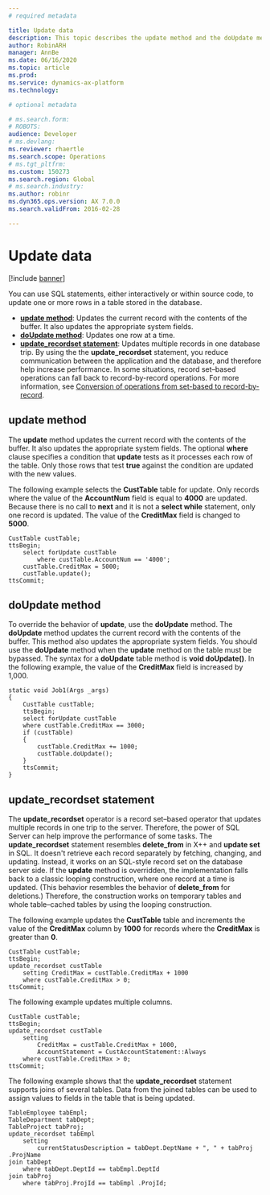 ```yaml
---
# required metadata

title: Update data
description: This topic describes the update method and the doUpdate method in the X++ language.
author: RobinARH
manager: AnnBe
ms.date: 06/16/2020
ms.topic: article
ms.prod: 
ms.service: dynamics-ax-platform
ms.technology: 

# optional metadata

# ms.search.form: 
# ROBOTS: 
audience: Developer
# ms.devlang: 
ms.reviewer: rhaertle
ms.search.scope: Operations
# ms.tgt_pltfrm: 
ms.custom: 150273
ms.search.region: Global
# ms.search.industry: 
ms.author: robinr
ms.dyn365.ops.version: AX 7.0.0
ms.search.validFrom: 2016-02-28

---
```


# Update data

[!include [banner](../../includes/banner.md)]

You can use SQL statements, either interactively or within source code, to update one or more rows in a table stored in the database.

+ **[update method](#update-method)**: Updates the current record with the contents of the buffer. It also updates the appropriate system fields.
+ **[doUpdate method](#do-update-method)**: Updates one row at a time.
+ **[update\_recordset statement](#update-recordset-statement)**: Updates multiple records in one database trip. By using the the **update\_recordset** statement, you reduce communication between the application and the database, and therefore help increase performance. In some situations, record set–based operations can fall back to record-by-record operations. For more information, see [Conversion of operations from set-based to record-by-record](xpp-data-perf.md).

## <a id="update-method"></a>update method

The **update** method updates the current record with the contents of the buffer. It also updates the appropriate system fields. The optional **where** clause specifies a condition that **update** tests as it processes each row of the table. Only those rows that test **true** against the condition are updated with the new values.

The following example selects the **CustTable** table for update. Only records where the value of the **AccountNum** field is equal to **4000** are updated. Because there is no call to **next** and it is not a **select while** statement, only one record is updated. The value of the **CreditMax** field is changed to **5000**.

```xpp
CustTable custTable;
ttsBegin;
    select forUpdate custTable
        where custTable.AccountNum == '4000';
    custTable.CreditMax = 5000;
    custTable.update();
ttsCommit;
```

## <a id="do-update-method"></a>doUpdate method

To override the behavior of **update**, use the **doUpdate** method. The **doUpdate** method updates the current record with the contents of the buffer. This method also updates the appropriate system fields. You should use the **doUpdate** method when the **update** method on the table must be bypassed. The syntax for a **doUpdate** table method is **void doUpdate()**. In the following example, the value of the **CreditMax** field is increased by 1,000.

```xpp
static void Job1(Args _args)
{
    CustTable custTable;
    ttsBegin;
    select forUpdate custTable
    where custTable.CreditMax == 3000;
    if (custTable)
    {
        custTable.CreditMax += 1000;
        custTable.doUpdate();
    }
    ttsCommit;
}
```

## <a id="update-recordset-statement"></a>update\_recordset statement

The **update\_recordset** operator is a record set–based operator that updates multiple records in one trip to the server. Therefore, the power of SQL Server can help improve the performance of some tasks. The ****update\_recordset**** statement resembles **delete\_from** in X++ and **update set** in SQL. It doesn't retrieve each record separately by fetching, changing, and updating. Instead, it works on an SQL-style record set on the database server side. If the **update** method is overridden, the implementation falls back to a classic looping construction, where one record at a time is updated. (This behavior resembles the behavior of **delete\_from** for deletions.) Therefore, the construction works on temporary tables and whole table–cached tables by using the looping construction.

The following example updates the **CustTable** table and increments the value of the **CreditMax** column by **1000** for records where the **CreditMax** is greater than **0**.

```xpp
CustTable custTable;
ttsBegin;
update_recordset custTable
    setting CreditMax = custTable.CreditMax + 1000
    where custTable.CreditMax > 0;
ttsCommit;
```

The following example updates multiple columns.

```xpp
CustTable custTable;
ttsBegin;
update_recordset custTable
    setting
        CreditMax = custTable.CreditMax + 1000,
        AccountStatement = CustAccountStatement::Always
    where custTable.CreditMax > 0;
ttsCommit;
```

The following example shows that the **update\_recordset** statement supports joins of several tables. Data from the joined tables can be used to assign values to fields in the table that is being updated.

```xpp
TableEmployee tabEmpl;
TableDepartment tabDept;
TableProject tabProj;
update_recordset tabEmpl
    setting
        currentStatusDescription = tabDept.DeptName + ", " + tabProj .ProjName
join tabDept
    where tabDept.DeptId == tabEmpl.DeptId
join tabProj
    where tabProj.ProjId == tabEmpl .ProjId;
```
